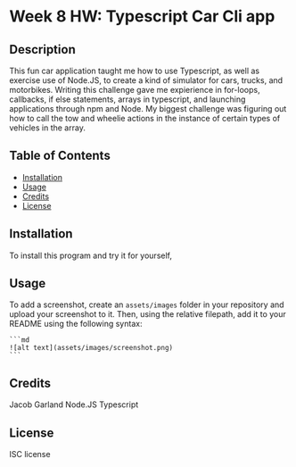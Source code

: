 # Week 8 HW: Typescript Car Cli app

## Description

This fun car application taught me how to use Typescript, as well as exercise use of Node.JS, to create a kind of simulator for cars, trucks, and motorbikes. 
Writing this challenge gave me expierience in for-loops, callbacks, if else statements, arrays in typescript, and launching applications through npm and Node.
My biggest challenge was figuring out how to call the tow and wheelie actions in the instance of certain types of vehicles in the array.

## Table of Contents

- [Installation](#installation)
- [Usage](#usage)
- [Credits](#credits)
- [License](#license)

## Installation

To install this program and try it for yourself,

## Usage

To add a screenshot, create an `assets/images` folder in your repository and upload your screenshot to it. Then, using the relative filepath, add it to your README using the following syntax:

    ```md
    ![alt text](assets/images/screenshot.png)
    ```

## Credits

Jacob Garland
Node.JS
Typescript

## License

ISC license
